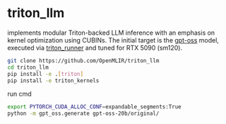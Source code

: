 # triton_llm

implements modular Triton-backed LLM inference with an emphasis on kernel optimization using CUBINs. The initial target is the [gpt-oss](https://github.com/openai/gpt-oss) model, executed via [triton_runner](https://github.com/OpenMLIR/triton_runner) and tuned for RTX 5090 (sm120).

```bash
git clone https://github.com/OpenMLIR/triton_llm
cd triton_llm
pip install -e .[triton]
pip install -e triton_kernels
```

run cmd
```bash
export PYTORCH_CUDA_ALLOC_CONF=expandable_segments:True
python -m gpt_oss.generate gpt-oss-20b/original/
```
